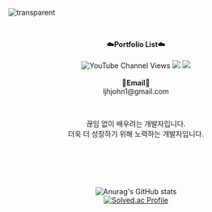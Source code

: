 ![transparent](https://capsule-render.vercel.app/api?type=transparent&fontColor=703ee5&text=Importants's%20Git%20&height=150&fontSize=60&desc=Welcome!&descAlignY=75&descAlign=60)

<br>

<p align="center">
    <Strong>☁️Portfolio List☁️</Strong><br><br>

<img alt="YouTube Channel Views" src="https://img.shields.io/youtube/channel/views/UCBzpjeh9Dep6s4fE5j-f2aA">
<a href="https://hits.seeyoufarm.com"><img src="https://hits.seeyoufarm.com/api/count/incr/badge.svg?url=https%3A%2F%2Fgithub.com%2Fimportantsgit&count_bg=%230051FF&title_bg=%230051FF&icon=swift.svg&icon_color=%23FFFFFF&title=hits&edge_flat=false"/></a>
      <a href="https://www.notion.so/importantsdnd/cf7070a9ebc1478786373f07b83b8c84" target="_blank"><img src="https://img.shields.io/badge/Notion-000000?style=flat-square&logo=Notion&logoColor=white"/></a>
<br><br>
<Strong>📧Email📧</Strong><br>ljhjohn1@gmail.com<br>

</p>

<br>

<p align="center">
끊임 없이 배우려는 개발자입니다.<br>
더욱 더 성장하기 위해 노력하는 개발자입니다.
</p>

<br><br><br><br>

<div align = "center">
    
![Anurag's GitHub stats](https://github-readme-stats.vercel.app/api?username=importantsgit&&show_icons=true&theme=graywhite)
<br>
[![Solved.ac Profile](http://mazassumnida.wtf/api/v2/generate_badge?boj=dlwognsdk)](https://solved.ac/dlwognsdk/)



</div>


